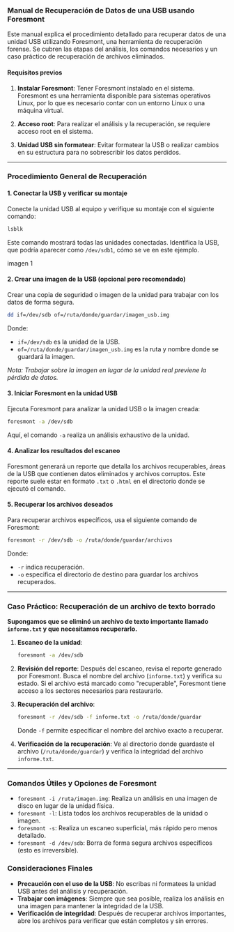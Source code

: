 ### Manual de Recuperación de Datos de una USB usando Foresmont

Este manual explica el procedimiento detallado para recuperar datos de una unidad USB utilizando Foresmont, una herramienta de recuperación forense. Se cubren las etapas del análisis, los comandos necesarios y un caso práctico de recuperación de archivos eliminados.

#### Requisitos previos
1. **Instalar Foresmont**: Tener Foresmont instalado en el sistema. Foresmont es una herramienta disponible para sistemas operativos Linux, por lo que es necesario contar con un entorno Linux o una máquina virtual.

2. **Acceso root**: Para realizar el análisis y la recuperación, se requiere acceso root en el sistema.

3. **Unidad USB sin formatear**: Evitar formatear la USB o realizar cambios en su estructura para no sobrescribir los datos perdidos.

---

### Procedimiento General de Recuperación

#### 1. Conectar la USB y verificar su montaje
   Conecte la unidad USB al equipo y verifique su montaje con el siguiente comando:

   ```bash
   lsblk
   ```

   Este comando mostrará todas las unidades conectadas. Identifica la USB, que podría aparecer como `/dev/sdb1`, cómo se ve en este ejemplo.

imagen 1

#### 2. Crear una imagen de la USB (opcional pero recomendado)
   Crear una copia de seguridad o imagen de la unidad para trabajar con los datos de forma segura.

   ```bash
   dd if=/dev/sdb of=/ruta/donde/guardar/imagen_usb.img
   ```

   Donde:
   - `if=/dev/sdb` es la unidad de la USB.
   - `of=/ruta/donde/guardar/imagen_usb.img` es la ruta y nombre donde se guardará la imagen.

   *Nota: Trabajar sobre la imagen en lugar de la unidad real previene la pérdida de datos.*

#### 3. Iniciar Foresmont en la unidad USB
   Ejecuta Foresmont para analizar la unidad USB o la imagen creada:

   ```bash
   foresmont -a /dev/sdb
   ```

   Aquí, el comando `-a` realiza un análisis exhaustivo de la unidad.

#### 4. Analizar los resultados del escaneo
   Foresmont generará un reporte que detalla los archivos recuperables, áreas de la USB que contienen datos eliminados y archivos corruptos. Este reporte suele estar en formato `.txt` o `.html` en el directorio donde se ejecutó el comando.

#### 5. Recuperar los archivos deseados
   Para recuperar archivos específicos, usa el siguiente comando de Foresmont:

   ```bash
   foresmont -r /dev/sdb -o /ruta/donde/guardar/archivos
   ```

   Donde:
   - `-r` indica recuperación.
   - `-o` especifica el directorio de destino para guardar los archivos recuperados.

---

### Caso Práctico: Recuperación de un archivo de texto borrado

**Supongamos que se eliminó un archivo de texto importante llamado `informe.txt` y que necesitamos recuperarlo.**

1. **Escaneo de la unidad**:
   ```bash
   foresmont -a /dev/sdb
   ```

2. **Revisión del reporte**:
   Después del escaneo, revisa el reporte generado por Foresmont. Busca el nombre del archivo (`informe.txt`) y verifica su estado. Si el archivo está marcado como "recuperable", Foresmont tiene acceso a los sectores necesarios para restaurarlo.

3. **Recuperación del archivo**:
   ```bash
   foresmont -r /dev/sdb -f informe.txt -o /ruta/donde/guardar
   ```

   Donde `-f` permite especificar el nombre del archivo exacto a recuperar.

4. **Verificación de la recuperación**:
   Ve al directorio donde guardaste el archivo (`/ruta/donde/guardar`) y verifica la integridad del archivo `informe.txt`.

---

### Comandos Útiles y Opciones de Foresmont

- `foresmont -i /ruta/imagen.img`: Realiza un análisis en una imagen de disco en lugar de la unidad física.
- `foresmont -l`: Lista todos los archivos recuperables de la unidad o imagen.
- `foresmont -s`: Realiza un escaneo superficial, más rápido pero menos detallado.
- `foresmont -d /dev/sdb`: Borra de forma segura archivos específicos (esto es irreversible).

### Consideraciones Finales

- **Precaución con el uso de la USB**: No escribas ni formatees la unidad USB antes del análisis y recuperación.
- **Trabajar con imágenes**: Siempre que sea posible, realiza los análisis en una imagen para mantener la integridad de la USB.
- **Verificación de integridad**: Después de recuperar archivos importantes, abre los archivos para verificar que están completos y sin errores.

